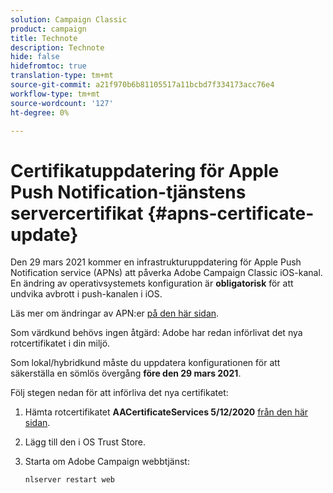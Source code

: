 ```yaml
---
solution: Campaign Classic
product: campaign
title: Technote
description: Technote
hide: false
hidefromtoc: true
translation-type: tm+mt
source-git-commit: a21f970b6b81105517a11bcbd7f334173acc76e4
workflow-type: tm+mt
source-wordcount: '127'
ht-degree: 0%

---
```



# Certifikatuppdatering för Apple Push Notification-tjänstens servercertifikat {#apns-certificate-update}

Den 29 mars 2021 kommer en infrastrukturuppdatering för Apple Push Notification service (APNs) att påverka Adobe Campaign Classic iOS-kanal. En ändring av operativsystemets konfiguration är **obligatorisk** för att undvika avbrott i push-kanalen i iOS.

Läs mer om ändringar av APN:er [på den här sidan](https://developer.apple.com/news/?id=7gx0a2lp).

Som värdkund behövs ingen åtgärd: Adobe har redan införlivat det nya rotcertifikatet i din miljö.

Som lokal/hybridkund måste du uppdatera konfigurationen för att säkerställa en sömlös övergång **före den 29 mars 2021**.

Följ stegen nedan för att införliva det nya certifikatet:

1. Hämta rotcertifikatet **AACertificateServices 5/12/2020** [från den här sidan](https://support.sectigo.com/Com_KnowledgeDetailPage?Id=kA03l00000117cL).

1. Lägg till den i OS Trust Store.

1. Starta om Adobe Campaign webbtjänst:

   ```
   nlserver restart web
   ```
